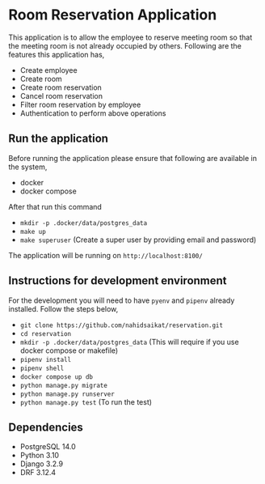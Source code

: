 # Room Reservation Application

This application is to allow the employee to reserve meeting room so that the 
meeting room is not already occupied by others.
Following are the features this application has,

* Create employee
* Create room
* Create room reservation
* Cancel room reservation
* Filter room reservation by employee
* Authentication to perform above operations


## Run the application
Before running the application please ensure that following are available
in the system,
* docker
* docker compose

After that run this command
* `mkdir -p .docker/data/postgres_data`
* `make up`
* `make superuser` (Create a super user by providing email and password)
 
The application will be running on `http://localhost:8100/`


## Instructions for development environment
For the development you will need to have `pyenv` and `pipenv` already installed.
Follow the steps below,
* `git clone https://github.com/nahidsaikat/reservation.git`
* `cd reservation`
* `mkdir -p .docker/data/postgres_data` (This will require if you use docker compose or makefile)
* `pipenv install`
* `pipenv shell`
* `docker compose up db`
* `python manage.py migrate`
* `python manage.py runserver`
* `python manage.py test`    (To run the test)


## Dependencies
* PostgreSQL 14.0
* Python 3.10
* Django 3.2.9
* DRF 3.12.4
